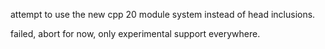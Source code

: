attempt to use the new cpp 20 module system instead of head inclusions.

failed, abort for now, only experimental support everywhere.
